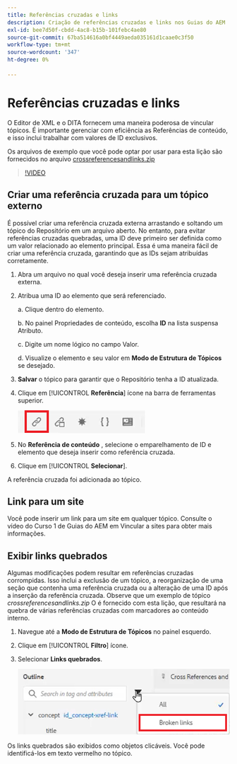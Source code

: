 ```yaml
---
title: Referências cruzadas e links
description: Criação de referências cruzadas e links nos Guias do AEM
exl-id: bee7d50f-cbdd-4ac8-b15b-101febc4ae80
source-git-commit: 67ba514616a0bf4449aeda035161d1caae0c3f50
workflow-type: tm+mt
source-wordcount: '347'
ht-degree: 0%

---
```


# Referências cruzadas e links

O Editor de XML e o DITA fornecem uma maneira poderosa de vincular tópicos. É importante gerenciar com eficiência as Referências de conteúdo, e isso inclui trabalhar com valores de ID exclusivos.

Os arquivos de exemplo que você pode optar por usar para esta lição são fornecidos no arquivo
[crossreferencesandlinks.zip](assets/crossreferencesandlinks.zip)

>[!VIDEO](https://video.tv.adobe.com/v/342764?quality=12&learn=on)

## Criar uma referência cruzada para um tópico externo

É possível criar uma referência cruzada externa arrastando e soltando um tópico do Repositório em um arquivo aberto. No entanto, para evitar referências cruzadas quebradas, uma ID deve primeiro ser definida como um valor relacionado ao elemento principal. Essa é uma maneira fácil de criar uma referência cruzada, garantindo que as IDs sejam atribuídas corretamente.

1. Abra um arquivo no qual você deseja inserir uma referência cruzada externa.

1. Atribua uma ID ao elemento que será referenciado.

   a. Clique dentro do elemento.

   b. No painel Propriedades de conteúdo, escolha **ID** na lista suspensa Atributo.

   c. Digite um nome lógico no campo Valor.

   d. Visualize o elemento e seu valor em **Modo de Estrutura de Tópicos** se desejado.

1. **Salvar** o tópico para garantir que o Repositório tenha a ID atualizada.

1. Clique em [!UICONTROL **Referência**] ícone na barra de ferramentas superior.

   ![Barra de ferramentas](images/lesson-7/references-icon.png)

1. No **Referência de conteúdo** , selecione o emparelhamento de ID e elemento que deseja inserir como referência cruzada.

1. Clique em [!UICONTROL **Selecionar**].

A referência cruzada foi adicionada ao tópico.

## Link para um site

Você pode inserir um link para um site em qualquer tópico. Consulte o vídeo do Curso 1 de Guias do AEM em Vincular a sites para obter mais informações.


## Exibir links quebrados

Algumas modificações podem resultar em referências cruzadas corrompidas. Isso inclui a exclusão de um tópico, a reorganização de uma seção que contenha uma referência cruzada ou a alteração de uma ID após a inserção da referência cruzada. Observe que um exemplo de tópico _crossreferencesandlinks.zip_ O é fornecido com esta lição, que resultará na quebra de várias referências cruzadas com marcadores ao conteúdo interno.

1. Navegue até a **Modo de Estrutura de Tópicos** no painel esquerdo.

1. Clique em [!UICONTROL **Filtro**] ícone.

1. Selecionar **Links quebrados**.

   ![Lista suspensa Filtro](images/lesson-7/broken-links.png)

Os links quebrados são exibidos como objetos clicáveis. Você pode identificá-los em texto vermelho no tópico.
